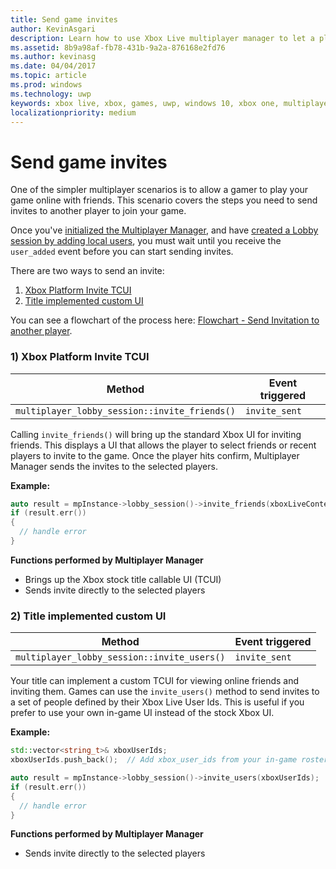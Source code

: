 ```yaml
---
title: Send game invites
author: KevinAsgari
description: Learn how to use Xbox Live multiplayer manager to let a player send game invites.
ms.assetid: 8b9a98af-fb78-431b-9a2a-876168e2fd76
ms.author: kevinasg
ms.date: 04/04/2017
ms.topic: article
ms.prod: windows
ms.technology: uwp
keywords: xbox live, xbox, games, uwp, windows 10, xbox one, multiplayer, multiplayer manager, flowchart, game invite
localizationpriority: medium
---
```


# Send game invites

One of the simpler multiplayer scenarios is to allow a gamer to play your game online with friends. This scenario covers the steps you need to send invites to another player to join your game.

Once you've [initialized the Multiplayer Manager](play-multiplayer-with-friends.md), and have [created a Lobby session by adding local users](play-multiplayer-with-friends.md), you must wait until you receive the `user_added` event before you can start sending invites.

There are two ways to send an invite:

1. [Xbox Platform Invite TCUI](#xbox-platform-invite-tcui)
2. [Title implemented custom UI](#title-implemented-custom-ui)

You can see a flowchart of the process here: [Flowchart - Send Invitation to another player](mpm-flowcharts/mpm-send-invites.md).

### 1) Xbox Platform Invite TCUI <a name="xbox-platform-invite-tcui">

| Method | Event triggered |
| -----|----------------|
| `multiplayer_lobby_session::invite_friends()` | `invite_sent` |

Calling `invite_friends()` will bring up the standard Xbox UI for inviting friends. This displays a UI that allows the player to select friends or recent players to invite to the game. Once the player hits confirm, Multiplayer Manager sends the invites to the selected players.

**Example:**

```cpp
auto result = mpInstance->lobby_session()->invite_friends(xboxLiveContext);
if (result.err())
{
  // handle error
}
```

**Functions performed by Multiplayer Manager**

* Brings up the Xbox stock title callable UI (TCUI)
* Sends invite directly to the selected players

### 2) Title implemented custom UI<a name="title-implemented-custom-ui">

| Method | Event triggered |
|-----|----------------|
| `multiplayer_lobby_session::invite_users()` | `invite_sent` |

Your title can implement a custom TCUI for viewing online friends and inviting them. Games can use the `invite_users()` method to send invites to a set of people defined by their Xbox Live User Ids. This is useful if you prefer to use your own in-game UI instead of the stock Xbox UI.

**Example:**

```cpp
std::vector<string_t>& xboxUserIds;
xboxUserIds.push_back();  // Add xbox_user_ids from your in-game roster list

auto result = mpInstance->lobby_session()->invite_users(xboxUserIds);
if (result.err())
{
  // handle error
}
```

**Functions performed by Multiplayer Manager**

* Sends invite directly to the selected players
